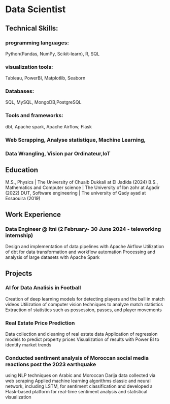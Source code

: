 # Data Scientist

## Technical Skills: 

### programming languages: 
Python(Pandas, NumPy, Scikit-learn), R, SQL
### visualization tools: 
Tableau, PowerBI, Matplotlib, Seaborn
### Databases: 
SQL, MySQL, MongoDB,PostgreSQL
### Tools and frameworks:
dbt, Apache spark, Apache Airflow, Flask

###  Web Scrapping, Analyse statistique, Machine Learning,
### Data Wrangling, Vision par Ordinateur,IoT


## Education

M.S., Physics | The University of Chuaib Dukkali at El Jadida (2024)
B.S., Mathematics and Computer science | The University of Ibn zohr at Agadir (2022)
DUT, Software engineering | The university of Qady ayad at Essaouira (2019)

## Work Experience
### Data Engineer @ Itni (2 February- 30 June 2024 - teleworking internship)
Design and implementation of data pipelines with Apache Airflow
Utilization of dbt for data transformation and workflow automation
Processing and analysis of large datasets with Apache Spark

## Projects

### AI for Data Analisis in Football
Creation of deep learning models for detecting players and the ball in match videos
Utilization of computer vision techniques to analyze match statistics
Extraction of statistics such as possession, passes, and player movements

### Real Estate Price Prediction
Data collection and cleaning of real estate data
Application of regression models to predict property prices
Visualization of results with Power BI to identify market trends

### Conducted sentiment analysis of Moroccan social media reactions post the 2023 earthquake
using NLP techniques on Arabic and Moroccan Darija data collected via web scraping
Applied machine learning algorithms classic and neural network, including LSTM, for sentiment classification
and developed a Flask-based platform for real-time sentiment analysis and statistical visualization
